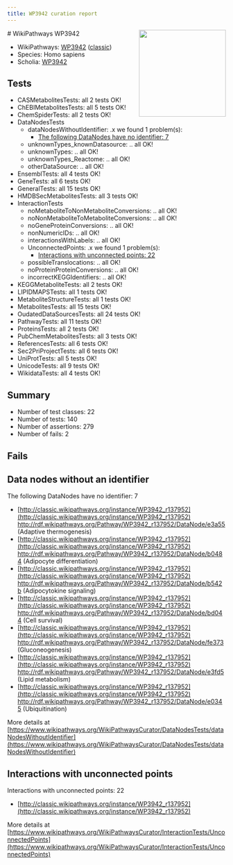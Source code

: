 ```yaml
---
title: WP3942 curation report
---
```


<img style="float: right; width: 200px" src="https://upload.wikimedia.org/wikipedia/commons/thumb/8/83/Wplogo_with_text_500.png/640px-Wplogo_with_text_500.png" />
# WikiPathways WP3942

* WikiPathways: [WP3942](https://wikipathways.org/pathways/WP3942) ([classic](https://classic.wikipathways.org/instance/WP3942))
* Species: Homo sapiens
* Scholia: [WP3942](https://scholia.toolforge.org/wikipathways/WP3942)
## Tests
* CASMetabolitesTests: all 2 tests OK!
* ChEBIMetabolitesTests: all 5 tests OK!
* ChemSpiderTests: all 2 tests OK!
* DataNodesTests
    * dataNodesWithoutIdentifier: .x we found 1 problem(s):
        * [The following DataNodes have no identifier: 7](#d2d32fa6)
    * unknownTypes_knownDatasource: .. all OK!
    * unknownTypes: .. all OK!
    * unknownTypes_Reactome: .. all OK!
    * otherDataSource: .. all OK!
* EnsemblTests: all 4 tests OK!
* GeneTests: all 6 tests OK!
* GeneralTests: all 15 tests OK!
* HMDBSecMetabolitesTests: all 3 tests OK!
* InteractionTests
    * noMetaboliteToNonMetaboliteConversions: .. all OK!
    * noNonMetaboliteToMetaboliteConversions: .. all OK!
    * noGeneProteinConversions: .. all OK!
    * nonNumericIDs: .. all OK!
    * interactionsWithLabels: .. all OK!
    * UnconnectedPoints: .x we found 1 problem(s):
        * [Interactions with unconnected points: 22](#7f1d4098)
    * possibleTranslocations: .. all OK!
    * noProteinProteinConversions: .. all OK!
    * incorrectKEGGIdentifiers: .. all OK!
* KEGGMetaboliteTests: all 2 tests OK!
* LIPIDMAPSTests: all 1 tests OK!
* MetaboliteStructureTests: all 1 tests OK!
* MetabolitesTests: all 15 tests OK!
* OudatedDataSourcesTests: all 24 tests OK!
* PathwayTests: all 11 tests OK!
* ProteinsTests: all 2 tests OK!
* PubChemMetabolitesTests: all 3 tests OK!
* ReferencesTests: all 6 tests OK!
* Sec2PriProjectTests: all 6 tests OK!
* UniProtTests: all 5 tests OK!
* UnicodeTests: all 9 tests OK!
* WikidataTests: all 4 tests OK!


## Summary

* Number of test classes: 22
* Number of tests: 140
* Number of assertions: 279
* Number of fails: 2

## Fails

<a name="d2d32fa6" />

## Data nodes without an identifier

The following DataNodes have no identifier: 7

* [http://classic.wikipathways.org/instance/WP3942_r137952](http://classic.wikipathways.org/instance/WP3942_r137952) http://rdf.wikipathways.org/Pathway/WP3942_r137952/DataNode/e3a55 (Adaptive thermogenesis)
* [http://classic.wikipathways.org/instance/WP3942_r137952](http://classic.wikipathways.org/instance/WP3942_r137952) http://rdf.wikipathways.org/Pathway/WP3942_r137952/DataNode/b0484 (Adipocyte differentiation)
* [http://classic.wikipathways.org/instance/WP3942_r137952](http://classic.wikipathways.org/instance/WP3942_r137952) http://rdf.wikipathways.org/Pathway/WP3942_r137952/DataNode/b542b (Adipocytokine signaling)
* [http://classic.wikipathways.org/instance/WP3942_r137952](http://classic.wikipathways.org/instance/WP3942_r137952) http://rdf.wikipathways.org/Pathway/WP3942_r137952/DataNode/bd044 (Cell survival)
* [http://classic.wikipathways.org/instance/WP3942_r137952](http://classic.wikipathways.org/instance/WP3942_r137952) http://rdf.wikipathways.org/Pathway/WP3942_r137952/DataNode/fe373 (Gluconeogenesis)
* [http://classic.wikipathways.org/instance/WP3942_r137952](http://classic.wikipathways.org/instance/WP3942_r137952) http://rdf.wikipathways.org/Pathway/WP3942_r137952/DataNode/e3fd5 (Lipid metabolism)
* [http://classic.wikipathways.org/instance/WP3942_r137952](http://classic.wikipathways.org/instance/WP3942_r137952) http://rdf.wikipathways.org/Pathway/WP3942_r137952/DataNode/e0345 (Ubiquitination)


More details at [https://www.wikipathways.org/WikiPathwaysCurator/DataNodesTests/dataNodesWithoutIdentifier](https://www.wikipathways.org/WikiPathwaysCurator/DataNodesTests/dataNodesWithoutIdentifier)

<a name="7f1d4098" />

## Interactions with unconnected points

Interactions with unconnected points: 22

* [http://classic.wikipathways.org/instance/WP3942_r137952](http://classic.wikipathways.org/instance/WP3942_r137952)


More details at [https://www.wikipathways.org/WikiPathwaysCurator/InteractionTests/UnconnectedPoints](https://www.wikipathways.org/WikiPathwaysCurator/InteractionTests/UnconnectedPoints)

